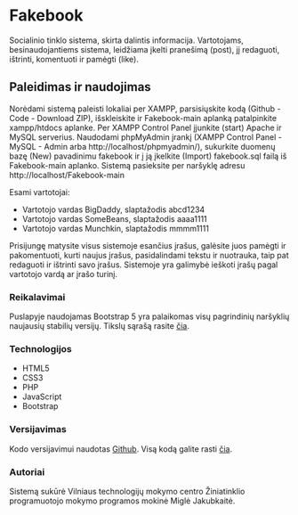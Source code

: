# Fakebook

Socialinio tinklo sistema, skirta dalintis informacija. Vartotojams, besinaudojantiems sistema, leidžiama įkelti pranešimą (post), jį redaguoti, ištrinti, komentuoti ir pamėgti (like).

## Paleidimas ir naudojimas

Norėdami sistemą paleisti lokaliai per XAMPP, parsisiųskite kodą (Github - Code - Download ZIP), išskleiskite ir Fakebook-main aplanką patalpinkite xampp/htdocs aplanke. Per XAMPP Control Panel įjunkite (start) Apache ir MySQL serverius. Naudodami phpMyAdmin įrankį (XAMPP Control Panel - MySQL - Admin arba http://localhost/phpmyadmin/), sukurkite duomenų bazę (New) pavadinimu fakebook ir į ją įkelkite (Import) fakebook.sql failą iš Fakebook-main aplanko. Sistemą pasieksite per naršyklę adresu http://localhost/Fakebook-main

Esami vartotojai:
* Vartotojo vardas BigDaddy, slaptažodis abcd1234
* Vartotojo vardas SomeBeans, slaptažodis aaaa1111
* Vartotojo vardas Munchkin, slaptažodis mmmm1111

Prisijungę matysite visus sistemoje esančius įrašus, galėsite juos pamėgti ir pakomentuoti, kurti naujus įrašus, pasidalindami tekstu ir nuotrauka, taip pat redaguoti ir ištrinti savo įrašus. Sistemoje yra galimybė ieškoti įrašų pagal vartotojo vardą ar įrašo turinį.

### Reikalavimai

Puslapyje naudojamas Bootstrap 5 yra palaikomas visų pagrindinių naršyklių naujausių stabilių versijų. Tikslų sąrašą rasite [čia](https://github.com/twbs/bootstrap/blob/v5.0.0-beta3/.browserslistrc).

### Technologijos

* HTML5
* CSS3
* PHP
* JavaScript
* Bootstrap

### Versijavimas

Kodo versijavimui naudotas [Github](https://github.com/). Visą kodą galite rasti [čia](https://github.com/teramigle/Fakebook).


### Autoriai

Sistemą sukūrė Vilniaus technologijų mokymo centro Žiniatinklio programuotojo mokymo programos mokinė Miglė Jakubkaitė.
